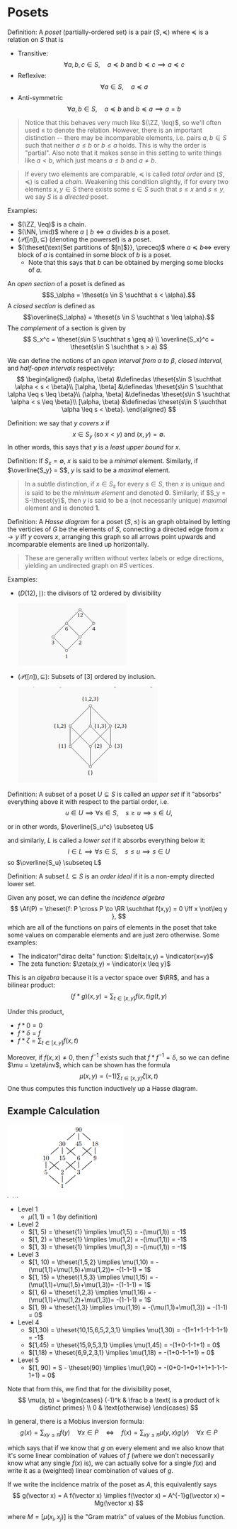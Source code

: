 # Posets 
Definition: A *poset*  (partially-ordered set) is a pair $(S, \preceq)$ where $\preceq$ is a relation on $S$ that is

- Transitive:
$$
\forall a,b,c \in S,\quad a \preceq b \text{ and } b \preceq c \implies a \preceq c
$$
- Reflexive:
$$
\forall a\in S,\quad a \preceq a
$$
- Anti-symmetric
$$
\forall a,b\in S,\quad a \preceq b \text{ and } b \preceq a \implies a = b
$$


> Notice that this behaves very much like $(\ZZ, \leq)$, so we'll often used $\leq$ to denote the relation. However, there is an important distinction -- there may be incomparable elements, i.e. pairs $a,b \in S$ such that neither $a\leq b$ or $b\leq a$ holds. This is why the order is "partial". Also note that it makes sense in this setting to write things like $a< b$, which just means $a\leq b$ and $a\neq b$.

> If every two elements are comparable, $\preceq$ is called *total order* and $(S, \preceq)$ is called a *chain*. Weakening this condition slightly, if for every two elements $x,y\in S$ there exists some $s\in S$ such that $s\leq x$ and $s \leq y$, we say $S$ is a *directed* poset.

Examples:

- $(\ZZ, \leq)$ is a chain.
- $(\NN, \mid)$ where $a\mid b \iff a\text{ divides } b$ is a poset.
- $(\mathcal{P}([n]), \subseteq)$ (denoting the powerset) is a poset.
- $(\theset{\text{Set partitions of $[n]$}}, \preceq)$ where $a \preceq b \iff$ every block of $a$ is contained in some block of $b$ is a poset.
  - Note that this says that $b$ can be obtained by merging some blocks of $a$.

An *open section* of a poset is defined as $$S_\alpha = \theset{s \in S \suchthat s < \alpha}.$$ A *closed section* is defined as $$\overline{S_\alpha} = \theset{s \in S \suchthat s \leq \alpha}.$$ The *complement* of a section is given by 
$$
S_x^c = \theset{s\in S \suchthat s \geq a} \\
\overline{S_x}^c = \theset{s\in S \suchthat s > a}
$$

We can define the notions of an *open interval from $\alpha$ to $\beta$*, *closed interval*, and *half-open intervals* respectively:
$$
\begin{aligned}
(\alpha, \beta) &\definedas \theset{s\in S \suchthat \alpha < s < \beta}\\
[\alpha, \beta] &\definedas \theset{s\in S \suchthat \alpha \leq s \leq \beta}\\
(\alpha, \beta] &\definedas \theset{s\in S \suchthat \alpha < s \leq \beta}\\
[\alpha, \beta) &\definedas \theset{s\in S \suchthat \alpha \leq s < \beta}.
\end{aligned}
$$

Definition: we say that $y$ *covers* $x$ if
$$
x \in S_y \text{ (so $x < y$) and } (x,y) = \emptyset.
$$
In other words, this says that $y$ is a *least upper bound* for $x$.

Definition: If $S_x = \emptyset$, $x$ is said to be a *minimal* element. Similarly, if $\overline{S_y} = S$, $y$ is said to be a *maximal* element.

> In a subtle distinction, if $x \in S_s$ for every $s\in S$, then $x$ is unique and is said to be the *minimum element* and denoted $\mathbf 0$. Similarly, if $S_y = S-\theset{y}$, then $y$ is said to be a (not necessarily unique) *maximal* element and is denoted $\mathbf 1$. 

Definition: A *Hasse diagram* for a poset $(S, \leq)$ is an graph obtained by letting the verticies of $G$ be the elements of $S$, connecting a directed edge from $x\to y$ iff $y$ covers $x$, arranging this graph so all arrows point upwards and incomparable elements are lined up horizontally.

> These are generally written without vertex labels or edge directions, yielding an undirected graph on $\# S$ vertices.

Examples:

- $(D(12), \mid)$: the divisors of 12 ordered by divisibility

  ![](2019-06-08-23-30-20.png)

- $(\mathcal{P}([n]), \subseteq)$: Subsets of $[3]$ ordered by inclusion.

  ![](2019-06-08-23-29-44.png)

Definition: A subset of a poset $U \subseteq S$ is called an *upper set* if it "absorbs" everything above it with respect to the partial order, i.e.
$$
u\in U \implies \forall s\in S, \quad s \geq u \implies s \in U,
$$

or in other words, $\overline{S_u^c} \subseteq U$

and similarly, $L$ is called a *lower set* if it absorbs everything below it:
$$
l \in L \implies \forall s\in S, \quad s \leq u \implies s \in U
$$
so $\overline{S_u} \subseteq L$ 

Definition: A subset $L \subseteq S$ is an *order ideal* if it is a non-empty directed lower set.

Given any poset, we can define the *incidence algebra*
$$
\Af(P) = \theset{f: P \cross P \to \RR \suchthat f(x,y) = 0 \iff x \not\leq y },
$$
which are all of the functions on pairs of elements in the poset that take some values on comparable elements and are just zero otherwise. Some examples:

- The indicator/"dirac delta" function: $\delta(x,y) = \indicator{x=y}$
- The zeta function: $\zeta(x,y) = \indicator{x \leq y}$

This is an *algebra* because it is a vector space over $\RR$, and has a bilinear product:
$$
(f \ast g)(x, y) = \sum_{t\in[x,y]}f(x,t) g(t, y)
$$

Under this product, 

- $f\ast 0 = 0$
- $f\ast\delta = f$
- $f\ast \zeta = \displaystyle\sum_{t\in[x,y]}f(x,t)$

Moreover, if $f(x,x) \neq 0$, then $f^{-1}$ exists such that $f\ast f^{-1} = \delta$, so we can define $\mu = \zeta\inv$, which can be shown has the formula
$$
\mu(x,y) = (-1)\sum_{ t \in [x,y)}\zeta(x, t)
$$
One thus computes this function inductively up a Hasse diagram.

## Example Calculation
![](2019-06-09-15-13-51.png)

- Level 1
  - $\mu(1,1) = 1$ (by definition)
- Level 2
  - $[1, 5) = \theset{1} \implies \mu(1,5) = -(\mu(1,1)) = -1$
  - $[1, 2) = \theset{1} \implies \mu(1,2) = -(\mu(1,1)) = -1$
  - $[1, 3) = \theset{1} \implies \mu(1,3) = -(\mu(1,1)) = -1$
- Level 3
  - $[1, 10)  = \theset{1,5,2} \implies \mu(1,10) = -(\mu(1,1)+\mu(1,5)+\mu(1,2))= -(1-1-1) = 1$
  - $[1, 15)  = \theset{1,5,3} \implies \mu(1,15) = -(\mu(1,1)+\mu(1,5)+\mu(1,3))= -(1-1-1) = 1$
  - $[1, 6)   = \theset{1,2,3} \implies \mu(1,16) = -(\mu(1,1)+\mu(1,2)+\mu(1,3))= -(1-1-1) = 1$
  - $[1, 9)   = \theset{1,3}   \implies \mu(1,19) = -(\mu(1,1)+\mu(1,3)) = -(1-1) = 0$
- Level 4
  - $[1,30) = \theset{10,15,6,5,2,3,1} \implies \mu(1,30) = -(1+1+1-1-1-1+1) = -1$
  - $[1,45) = \theset{15,9,5,3,1}      \implies \mu(1,45) = -(1+0-1-1+1) = 0$
  - $[1,18) = \theset{6,9,2,3,1}       \implies \mu(1,18) = -(1+0-1-1+1) = 0$
- Level 5
  - $[1, 90) = S - \theset{90} \implies \mu(1,90) = -(0+0-1+0+1+1+1-1-1-1+1) = 0$

Note that from this, we find that for the divisibility poset,
$$
\mu(a, b) = \begin{cases}
  (-1)^k & \frac b a \text{ is a product of k distinct primes} \\
  0 & \text{otherwise}
\end{cases}
$$

In general, there is a Mobius inversion formula:
$$
g ( x ) = \sum _ { x y \leq \pi } f ( y ) \quad \forall x \in P \quad \Longleftrightarrow \quad f ( x ) = \sum _ { x y \leq \pi } \mu ( y , x ) g ( y ) \quad \forall x \in P
$$

which says that if we know that $g$ on every element and we also know that it's some linear combination of values of $f$ (where we don't necessarily know what any single $f(x)$ is), we can actually solve for a single $f(x)$ and write it as a (weighted) linear combination of values of $g$. 

If we write the incidence matrix of the poset as $A$, this equivalently says 
$$
g(\vector x) = A f(\vector x) \implies f(\vector x) = A^{-1}g(\vector x) = Mg(\vector x)
$$

where $M = [\mu(x_i, x_j)]$ is the "Gram matrix" of values of the Mobius function.
